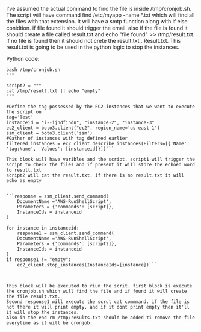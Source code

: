 I've assumed the actual command to find the file is inside /tmp/cronjob.sh.  The script will have command find /etc/myapp -name *.txt which will find all the files with that extension.
It will have a smtp function along with if else conidtion. if file found it should trigger the email. also if the file is found it should create a file called result.txt and echo "file found" >> /tmp/result.txt. if no file is found then it should not crete the result.txt
. Result.txt. This result.txt is going to be used in the python logic to stop the instances.

Python code:
``` script = """
bash /tmp/cronjob.sh
"""

script2 = """
cat /tmp/result.txt || echo "empty"
"""

#Define the tag possessed by the EC2 instances that we want to execute the script on
tag='Test'
instanceid = "i--ijndfjndn", "instance-2", "instance-3"
ec2_client = boto3.client("ec2", region_name='us-east-1')
ssm_client = boto3.client('ssm')
#Gather of instances with tag defined earlier
filtered_instances = ec2_client.describe_instances(Filters=[{'Name': 'tag:Name', 'Values': [instanceid]}])```

This block will have varibles and the script. script1 will trigger the script to check the files and if present it will store the echoed word to result.txt
script2 will cat the result.txt. if there is no result.txt it will echo as empty


```response = ssm_client.send_command(
    DocumentName ='AWS-RunShellScript',
    Parameters = {'commands': [script]},
    InstanceIds = instanceid
)

for instance in instanceid:
    response1 = ssm_client.send_command(
    DocumentName ='AWS-RunShellScript',
    Parameters = {'commands': [script2]},
    InstanceIds = instanceid
)
if response1 != "empty":
    ec2_client.stop_instances(InstanceIds=[instance])```



this block will be executed to riun the scrit. first block is execute the cronjob.sh which will find the file and if found it will create the file result.txt.
Second response1 will execute the scrut cat commmand. if the file is not there it will print empty. and if it dont print empty then it'll it will stop the instances.
Also in the end rm /tmp/results.txt should be added ti remove the file everytime as it will be cronjob. 
